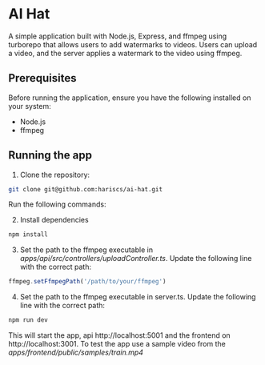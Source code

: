 # AI Hat

A simple application built with Node.js, Express, and ffmpeg using turborepo that allows users to add watermarks to videos. Users can upload a video, and the server applies a watermark to the video using ffmpeg.

## Prerequisites

Before running the application, ensure you have the following installed on your system:

- Node.js
- ffmpeg

## Running the app

1. Clone the repository:

```sh
git clone git@github.com:hariscs/ai-hat.git
```

Run the following commands:

2. Install dependencies

```sh
npm install
```

3. Set the path to the ffmpeg executable in _apps/api/src/controllers/uploadController.ts_. Update the following line with the correct path:

```js
ffmpeg.setFfmpegPath('/path/to/your/ffmpeg')
```

4. Set the path to the ffmpeg executable in server.ts. Update the following line with the correct path:

```sh
npm run dev
```

This will start the app, api http://localhost:5001 and the frontend on http://localhost:3001.
To test the app use a sample video from the _apps/frontend/public/samples/train.mp4_

